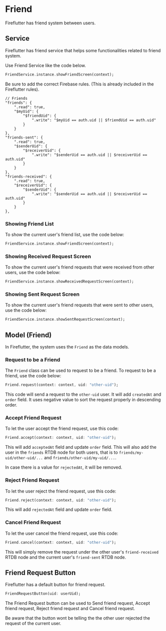 # Friend

Fireflutter has friend system between users.

## Service

Fireflutter has friend service that helps some functionalities related to friend system.

Use Friend Service like the code below.

```dart
FriendService.instance.showFriendScreen(context);
```

Be sure to add the correct Firebase rules. (This is already included in the Fireflutter rules).

```rules
// Friends
"friends": {
    ".read": true,
    "$myUid": {
        "$friendUid": {
            ".write": "$myUid == auth.uid || $friendUid == auth.uid"
        }
    }
},
"friends-sent": {
    ".read": true,
    "$senderUid": {
        "$receiverUid": {
            ".write": "$senderUid == auth.uid || $receiverUid == auth.uid"
        }
    }
},
"friends-received": {
    ".read": true,
    "$receiverUid": {
        "$senderUid": {
            ".write": "$senderUid == auth.uid || $receiverUid == auth.uid"
        }
    }
},
```

### Showing Friend List

To show the current user's friend list, use the code below:

```dart
FriendService.instance.showFriendScreen(context);
```

### Showing Received Request Screen

To show the current user's friend requests that were received from other users, use the code below:

```dart
FriendService.instance.showReceivedRequestScreen(context);
```

### Showing Sent Request Screen

To show the current user's friend requests that were sent to other users, use the code below:

```dart
FriendService.instance.showSentRequestScreen(context);
```

## Model (Friend)

In Fireflutter, the system uses the `Friend` as the data models.

### Request to be a Friend

The `Friend` class can be used to request to be a friend. To request to be a friend, use the code below:

```dart
Friend.request(context: context, uid: "other-uid");
```

This code will send a request to the `other-uid` user. It will add `createdAt` and `order` field. It uses negative value to sort the request properly in descending order.

### Accept Friend Request

To let the user accept the friend request, use this code:

```dart
Friend.accept(context: context, uid: "other-uid");
```

This will add `acceptedAt` field and update `order` field. This will also add the user in the `friends` RTDB node for both users, that is to `friends/my-uid/other-uid/...` and `friends/other-uid/my-uid/...`.

In case there is a value for `rejectedAt`, it will be removed.

### Reject Friend Request

To let the user reject the friend request, use this code:

```dart
Friend.reject(context: context, uid: "other-uid");
```

This will add `rejectedAt` field and update `order` field.

### Cancel Friend Request

To let the user cancel the friend request, use this code:

```dart
Friend.cancel(context: context, uid: "other-uid");
```

This will simply remove the request under the other user's `friend-received` RTDB node and the current user's `friend-sent` RTDB node.

## Friend Request Button

Fireflutter has a default button for friend request.

```dart
FriendRequestButton(uid: userUid);
```

The Friend Request button can be used to Send friend request, Accept friend request, Reject friend request and Cancel friend request.

Be aware that the button wont be telling the the other user rejected the request of the current user.
